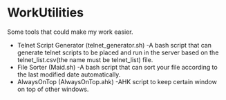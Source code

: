 # WorkUtilities
Some tools that could make my work easier.

- Telnet Script Generator (telnet_generator.sh)
-A bash script that can generate telnet scripts to be placed and run in the server based on the telnet_list.csv(the name must be telnet_list) file.
- File Sorter (Maid.sh)
-A bash script that can sort your file according to the last modified date automatically.
- AlwaysOnTop (AlwaysOnTop.ahk)
-AHK script to keep certain window on top of other windows.
